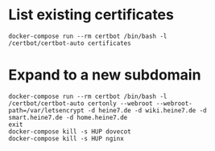 # List existing certificates

```
docker-compose run --rm certbot /bin/bash -l
/certbot/certbot-auto certificates
```

# Expand to a new subdomain

```
docker-compose run --rm certbot /bin/bash -l
/certbot/certbot-auto certonly --webroot --webroot-path=/var/letsencrypt -d heine7.de -d wiki.heine7.de -d smart.heine7.de -d home.heine7.de
exit
docker-compose kill -s HUP dovecot
docker-compose kill -s HUP nginx
```
